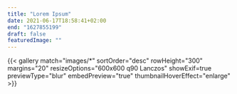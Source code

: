 ```yaml
---
title: "Lorem Ipsum"
date: 2021-06-17T18:58:41+02:00
end: "1627855199"
draft: false
featuredImage: ""
---
```


{{< gallery match="images/*" sortOrder="desc" rowHeight="300" margins="20" resizeOptions="600x600 q90 Lanczos" showExif=true previewType="blur" embedPreview="true" thumbnailHoverEffect="enlarge" >}}


